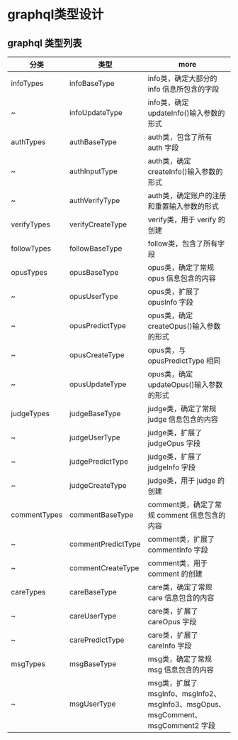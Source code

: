 # graphql类型设计

## graphql 类型列表

分类           | 类型                 | more
------------ | ------------------ | --------------------------------------------------------------------
infoTypes    | infoBaseType       | info类，确定大部分的 info 信息所包含的字段
~            | infoUpdateType     | info类，确定 updateInfo()输入参数的形式
authTypes    | authBaseType       | auth类，包含了所有 auth 字段
~            | authInputType      | auth类，确定 createInfo()输入参数的形式
~            | authVerifyType     | auth类，确定账户的注册和重置输入参数的形式
verifyTypes  | verifyCreateType   | verify类，用于 verify 的创建
followTypes  | followBaseType     | follow类，包含了所有字段
opusTypes    | opusBaseType       | opus类，确定了常规 opus 信息包含的内容
~            | opusUserType       | opus类，扩展了 opusInfo 字段
~            | opusPredictType    | opus类，确定 createOpus()输入参数的形式
~            | opusCreateType     | opus类，与 opusPredictType 相同
~            | opusUpdateType     | opus类，确定 updateOpus()输入参数的形式
judgeTypes   | judgeBaseType      | judge类，确定了常规 judge 信息包含的内容
~            | judgeUserType      | judge类，扩展了 judgeOpus 字段
~            | judgePredictType   | judge类，扩展了 judgeInfo 字段
~            | judgeCreateType    | judge类，用于 judge 的创建
commentTypes | commentBaseType    | comment类，确定了常规 comment 信息包含的内容
~            | commentPredictType | comment类，扩展了 commentInfo 字段
~            | commentCreateType  | comment类，用于 comment 的创建
careTypes    | careBaseType       | care类，确定了常规 care 信息包含的内容
~            | careUserType       | care类，扩展了 careOpus 字段
~            | carePredictType    | care类，扩展了 careInfo 字段
msgTypes     | msgBaseType        | msg类，确定了常规 msg 信息包含的内容
~            | msgUserType        | msg类，扩展了 msgInfo、msgInfo2、msgInfo3、msgOpus、msgComment、msgComment2 字段
